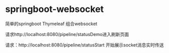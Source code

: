 # springboot-websocket

简单的springboot Thymeleaf 组合websocket

请求http://localhost:8080/pipeline/statusDemo进入刷新页面

请求：http://localhost:8080/pipeline/statusStart 开始展示socket消息实时传送

